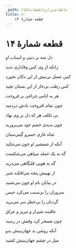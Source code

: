 ```yaml
---
_path: /حافظ-شیرازی/قطعات/14
title: >-
    قطعه شمارهٔ ۱۴
---
```

# قطعه شمارهٔ ۱۴

<div class="b" id="bn1"><div class="m1"><p>دل منه بر دنیی و اسباب او</p></div>
<div class="m2"><p>زانکه از وی کس وفاداری ندید</p></div></div>
<div class="b" id="bn2"><div class="m1"><p>کس عسل بی‌نیش از این دکان نخورد</p></div>
<div class="m2"><p>کس رطب بی‌خار از این بستان نچید</p></div></div>
<div class="b" id="bn3"><div class="m1"><p>هر به ایامی چراغی بر فروخت</p></div>
<div class="m2"><p>چون تمام افروخت بادش دردمید</p></div></div>
<div class="b" id="bn4"><div class="m1"><p>بی تکلف هر که دل بر وی نهاد</p></div>
<div class="m2"><p>چون بدیدی خصم خود می‌پرورید</p></div></div>
<div class="b" id="bn5"><div class="m1"><p>شاه غازی خسرو گیتی‌ستان</p></div>
<div class="m2"><p>آنکه از شمشیر او خون می‌چکید</p></div></div>
<div class="b" id="bn6"><div class="m1"><p>گه به یک حمله سپاهی می‌شکست</p></div>
<div class="m2"><p>گه به هویی قلبگاهی می‌درید</p></div></div>
<div class="b" id="bn7"><div class="m1"><p>از نهیبش پنجه می‌افکند شیر</p></div>
<div class="m2"><p>در بیابان نام او چون می‌شنید</p></div></div>
<div class="b" id="bn8"><div class="m1"><p>سروران را بی‌سبب می‌کرد حبس</p></div>
<div class="m2"><p>گردنان را بی‌خطر سر می‌برید</p></div></div>
<div class="b" id="bn9"><div class="m1"><p>عاقبت شیراز و تبریز و عراق</p></div>
<div class="m2"><p>چون مسخر کرد وقتش در رسید</p></div></div>
<div class="b" id="bn10"><div class="m1"><p>آنکه روشن بد جهان‌بینش بدو</p></div>
<div class="m2"><p>میل در چشم جهان‌بینش کشید</p></div></div>
